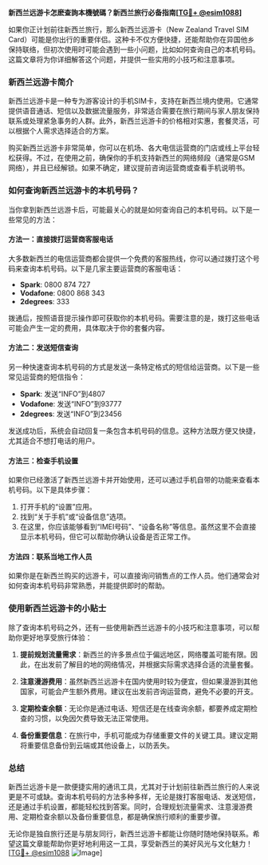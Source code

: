 **新西兰远游卡怎麽查詢本機號碼？新西兰旅行必备指南[[TG💪+ @esim1088](https://t.me/s/esim1088)]**

如果你正计划前往新西兰旅行，那么新西兰远游卡（New Zealand Travel SIM Card）可能是你出行的重要伴侣。这种卡不仅方便快捷，还能帮助你在异国他乡保持联络，但初次使用时可能会遇到一些小问题，比如如何查询自己的本机号码。这篇文章将为你详细解答这个问题，并提供一些实用的小技巧和注意事项。

### 新西兰远游卡简介

新西兰远游卡是一种专为游客设计的手机SIM卡，支持在新西兰境内使用。它通常提供语音通话、短信以及数据流量服务，非常适合需要在旅行期间与家人朋友保持联系或处理紧急事务的人群。此外，新西兰远游卡的价格相对实惠，套餐灵活，可以根据个人需求选择适合的方案。

购买新西兰远游卡非常简单，你可以在机场、各大电信运营商的门店或线上平台轻松获得。不过，在使用之前，确保你的手机支持新西兰的网络频段（通常是GSM网络），并且已经解锁。如果不确定，建议提前咨询运营商或查看手机说明书。

### 如何查询新西兰远游卡的本机号码？

当你拿到新西兰远游卡后，可能最关心的就是如何查询自己的本机号码。以下是一些常见的方法：

#### 方法一：直接拨打运营商客服电话

大多数新西兰的电信运营商都会提供一个免费的客服热线，你可以通过拨打这个号码来查询本机号码。以下是几家主要运营商的客服电话：

- **Spark**: 0800 874 727
- **Vodafone**: 0800 868 343
- **2degrees**: 333

拨通后，按照语音提示操作即可获取你的本机号码。需要注意的是，拨打这些电话可能会产生一定的费用，具体取决于你的套餐内容。

#### 方法二：发送短信查询

另一种快速查询本机号码的方式是发送一条特定格式的短信给运营商。以下是一些常见运营商的短信指令：

- **Spark**: 发送“INFO”到4807
- **Vodafone**: 发送“INFO”到93777
- **2degrees**: 发送“INFO”到23456

发送成功后，系统会自动回复一条包含本机号码的信息。这种方法既方便又快捷，尤其适合不想打电话的用户。

#### 方法三：检查手机设置

如果你已经激活了新西兰远游卡并开始使用，还可以通过手机自带的功能来查看本机号码。以下是具体步骤：

1. 打开手机的“设置”应用。
2. 找到“关于手机”或“设备信息”选项。
3. 在这里，你应该能够看到“IMEI号码”、“设备名称”等信息。虽然这里不会直接显示本机号码，但它可以帮助你确认设备是否正常工作。

#### 方法四：联系当地工作人员

如果你是在新西兰购买的远游卡，可以直接询问销售点的工作人员。他们通常会对如何查询本机号码非常熟悉，并能提供即时的帮助。

### 使用新西兰远游卡的小贴士

除了查询本机号码之外，还有一些使用新西兰远游卡的小技巧和注意事项，可以帮助你更好地享受旅行体验：

1. **提前规划流量需求**：新西兰的许多景点位于偏远地区，网络覆盖可能有限。因此，在出发前了解目的地的网络情况，并根据实际需求选择合适的流量套餐。
   
2. **注意漫游费用**：虽然新西兰远游卡在国内使用时较为便宜，但如果漫游到其他国家，可能会产生额外费用。建议在出发前咨询运营商，避免不必要的开支。

3. **定期检查余额**：无论你是通过电话、短信还是在线查询余额，都要养成定期检查的习惯，以免因欠费导致无法正常使用。

4. **备份重要信息**：在旅行中，手机可能成为存储重要文件的关键工具。建议定期将重要信息备份到云端或其他设备上，以防丢失。

### 总结

新西兰远游卡是一款便捷实用的通讯工具，尤其对于计划前往新西兰旅行的人来说更是不可或缺。查询本机号码的方法多种多样，无论是拨打客服电话、发送短信，还是通过手机设置，都能轻松找到答案。同时，合理规划流量需求、注意漫游费用、定期检查余额以及备份重要信息，都是确保旅行顺利的重要步骤。

无论你是独自旅行还是与朋友同行，新西兰远游卡都能让你随时随地保持联系。希望这篇文章能帮助你更好地利用这一工具，享受新西兰的美好风光与文化魅力！[[TG💪+ @esim1088](https://t.me/s/esim1088) ![Image](https://i.postimg.cc/4NQfJmqS/Snipaste-2025-05-13-00-14-12.png)]